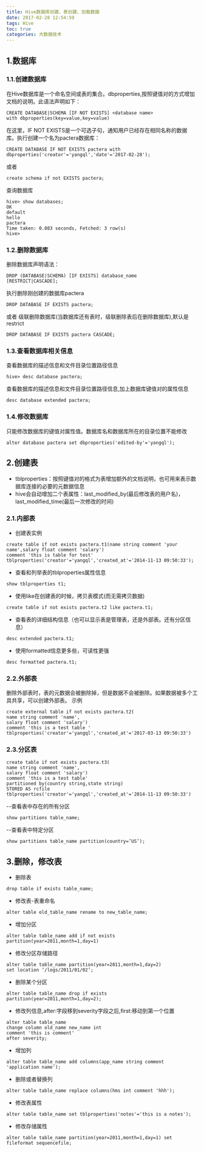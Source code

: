 ```yaml
---
title: Hive数据库创建、表创建、加载数据
date: 2017-02-28 12:54:59
tags: Hive
toc: true
categories: 大数据技术
---
```

## 1.数据库 ##
### 1.1.创建数据库 ###
在Hive数据库是一个命名空间或表的集合。dbproperties,按照键值对的方式增加文档的说明。此语法声明如下：
```
CREATE DATABASE|SCHEMA [IF NOT EXISTS] <database name>
with dbproperties(key=value,key=value)
```
在这里，IF NOT EXISTS是一个可选子句，通知用户已经存在相同名称的数据库。执行创建一个名为pactera数据库：
<!-- more -->
```
CREATE DATABASE IF NOT EXISTS pactera with dbproperties('creator'='yangql','date'='2017-02-28');
```
或者
```
create schema if not EXISTS pactera;
```
查询数据库
```
hive> show databases;
OK
default
hello
pactera
Time taken: 0.083 seconds, Fetched: 3 row(s)
hive>
```
### 1.2.删除数据库 ###
删除数据库声明语法：
```
DROP (DATABASE|SCHEMA) [IF EXISTS] database_name
[RESTRICT|CASCADE];
```
执行删除刚创建的数据库pactera
```
DROP DATABASE IF EXISTS pactera;
```
或者
级联删除数据库(当数据库还有表时，级联删除表后在删除数据库),默认是restrict
```
DROP DATABASE IF EXISTS pactera CASCADE;
```
### 1.3.查看数据库相关信息 ###
查看数据库的描述信息和文件目录位置路径信息
```
hive> desc database pactera;
```
查看数据库的描述信息和文件目录位置路径信息,加上数据库键值对的属性信息  
```
desc database extended pactera;
```
### 1.4.修改数据库 ###
只能修改数据库的键值对属性值。数据库名和数据库所在的目录位置不能修改
```
alter database pactera set dbproperties('edited-by'='yangql');
```
## 2.创建表 ##
- tblproperties：按照键值对的格式为表增加额外的文档说明，也可用来表示数据库连接的必要的元数据信息
- hive会自动增加二个表属性：last_modified_by(最后修改表的用户名)，last_modified_time(最后一次修改的时间)
### 2.1.内部表 ###
- 创建表实例
```
create table if not exists pactera.t1(name string comment 'your name',salary float comment 'salary')
comment 'this is table for test'
tblproperties('creator'='yangql','created_at'='2014-11-13 09:50:33');
```
- 查看和列举表的tblproperties属性信息
```
show tblproperties t1;
```
- 使用like在创建表的时候，拷贝表模式(而无需拷贝数据)
```
create table if not exists pactera.t2 like pactera.t1;
```
- 查看表的详细结构信息（也可以显示表是管理表，还是外部表。还有分区信息）
```
desc extended pactera.t1;
```
- 使用formatted信息更多些，可读性更强
```
desc formatted pactera.t1;
```
### 2.2.外部表 ###
删除外部表时，表的元数据会被删除掉，但是数据不会被删除。如果数据被多个工具共享，可以创建外部表。
示例
```
create external table if not exists pactera.t2(
name string comment 'name',
salary float comment 'salary')
comment 'this is a test table '
tblproperties('creator'='yangql','created_at'='2017-03-13 09:50:33')
```
### 2.3.分区表 ###

```
create table if not exists pactera.t3(
name string comment 'name',
salary float comment 'salary')
comment 'this is a test table'
partitioned by(country string,state string)
STORED AS rcfile
tblproperties('creator'='yangql','created_at'='2014-11-13 09:50:33')
```
--查看表中存在的所有分区
```
show partitions table_name;
```
--查看表中特定分区
```
show partitions table_name partition(country=’US’);
```
## 3.删除，修改表 ##
- 删除表
```
drop table if exists table_name;
```
- 修改表-表重命名
```
alter table old_table_name rename to new_table_name;
```
- 增加分区
```
alter table table_name add if not exists partition(year=2011,month=1,day=1)
```
- 修改分区存储路径
```
alter table table_name partition(year=2011,month=1,day=2)
set location ‘/logs/2011/01/02’;
```
- 删除某个分区
```
alter table table_name drop if exists partition(year=2011,month=1,day=2);
```
- 修改列信息,after:字段移到severity字段之后,first:移动到第一个位置
```
alter table table_name
change column old_name new_name int
comment 'this is comment'
after severity;
```
- 增加列
```
alter table table_name add columns(app_name string comment 'application name');
```
- 删除或者替换列
```
alter table table_name replace columns(hms int comment 'hhh');
```
- 修改表属性
```
alter table table_name set tblproperties('notes'='this is a notes');
```
- 修改存储属性
```
alter table table_name partition(year=2011,month=1,day=1) set fileformat sequencefile;
```
